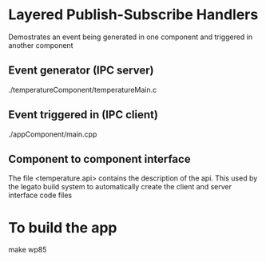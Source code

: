 # Layered Publish-Subscribe Handlers

Demostrates an event being generated in one component and triggered in another component

## Event generator (IPC server)
./temperatureComponent/temperatureMain.c


## Event triggered in (IPC client) 
./appComponent/main.cpp

## Component to component interface
The file <temperature.api> contains the description of the api. This used by the legato build system to automatically create the client and server interface code files


# To build the app

make wp85


